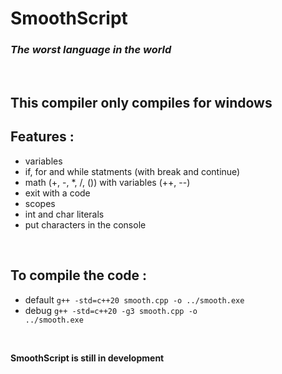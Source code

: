 # SmoothScript
### *The worst language in the world*
<br>

## This compiler only compiles for windows

## Features :
  - variables
  - if, for and while statments (with break and continue)
  - math (+, -, *, /, ()) with variables (++, --)
  - exit with a code
  - scopes
  - int and char literals
  - put characters in the console

<br>

## To compile the code :  
  - default <code>g++ -std=c++20 smooth.cpp -o ../smooth.exe</code>
  - debug <code>g++ -std=c++20 -g3 smooth.cpp -o ../smooth.exe</code>

<br>

**SmoothScript is still in development**
